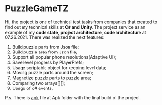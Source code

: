 # PuzzleGameTZ
Hi, the project is one of technical test tasks from companies that created to find out my technical skills at **C# and Unity**.
The project service as an example of my **code state**, **project architecture**, **code architecture** at 07.26.2021.
There was realized the next features:
1. Build puzzle parts from Json file;
2. Build puzzle area from Json file;
3. Support all popular phone resolutions(Adaptive UI);
4. Save level progress by PlayerPrefs;
5. Usage scriptable object for keeping level data;
6. Moving puzzle parts around the screen;
7. Magnetize puzzle parts to puzzle area;
8. Comparing two arrays[][];
9. Usage of c# events; 

P.s. 
There is [apk](https://github.com/MrBarskih/PuzzleGameTZ/tree/Development/Apk) file at Apk folder with the final build of the project.
